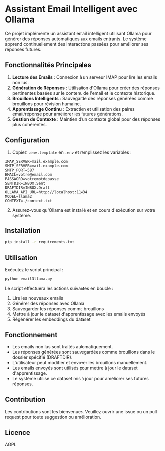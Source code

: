 # Assistant Email Intelligent avec Ollama

Ce projet implémente un assistant email intelligent utilisant Ollama pour générer des réponses automatiques aux emails entrants. Le système apprend continuellement des interactions passées pour améliorer ses réponses futures.

## Fonctionnalités Principales

1. **Lecture des Emails** : Connexion à un serveur IMAP pour lire les emails non lus.
2. **Génération de Réponses** : Utilisation d'Ollama pour créer des réponses pertinentes basées sur le contenu de l'email et le contexte historique.
3. **Brouillons Intelligents** : Sauvegarde des réponses générées comme brouillons pour révision humaine.
4. **Apprentissage Continu** : Extraction et utilisation des paires email/réponse pour améliorer les futures générations.
5. **Gestion de Contexte** : Maintien d'un contexte global pour des réponses plus cohérentes.

## Configuration

1. Copiez `.env.template` en `.env` et remplissez les variables :

```
IMAP_SERVER=mail.example.com
SMTP_SERVER=mail.example.com
SMTP_PORT=587
EMAIL=votre@email.com
PASSWORD=votremotdepasse
SENTDIR=INBOX.Sent
DRAFTDIR=INBOX.Draft
OLLAMA_API_URL=http://localhost:11434
MODEL=llama2
CONTEXT=./context.txt
```

2. Assurez-vous qu'Ollama est installé et en cours d'exécution sur votre système.

## Installation

```bash
pip install -r requirements.txt
```

## Utilisation

Exécutez le script principal :

```bash
python email3llama.py
```

Le script effectuera les actions suivantes en boucle :
1. Lire les nouveaux emails
2. Générer des réponses avec Ollama
3. Sauvegarder les réponses comme brouillons
4. Mettre à jour le dataset d'apprentissage avec les emails envoyés
5. Régénérer les embeddings du dataset

## Fonctionnement

- Les emails non lus sont traités automatiquement.
- Les réponses générées sont sauvegardées comme brouillons dans le dossier spécifié (DRAFTDIR).
- L'utilisateur peut modifier et envoyer les brouillons manuellement.
- Les emails envoyés sont utilisés pour mettre à jour le dataset d'apprentissage.
- Le système utilise ce dataset mis à jour pour améliorer ses futures réponses.

## Contribution

Les contributions sont les bienvenues. Veuillez ouvrir une issue ou un pull request pour toute suggestion ou amélioration.

## Licence

AGPL
